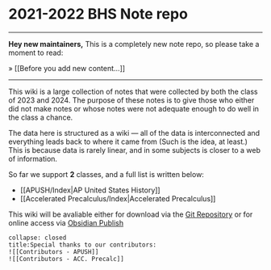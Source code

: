 # 2021-2022 BHS Note repo
---
**Hey new maintainers,**
This is a completely new note repo, so please take a moment to read:

» [[Before you add new content…]]

---

This wiki is a large collection of notes that were collected by both the class of 2023 and 2024. The purpose of these notes is to give those who either did not make notes or whose notes were not adequate enough to do well in the class a chance.

The data here is structured as a wiki — all of the data is interconnected and everything leads back to where it came from (Such is the idea, at least.) This is because data is rarely linear, and in some subjects is closer to a web of information. 

So far we support **2** classes, and a full list is written below:
- [[APUSH/Index|AP United States History]]
- [[Accelerated Precalculus/Index|Accelerated Precalculus]]

This wiki will be avaliable either for download via the [Git Repository](https://github.com/DrakonMichael/bhs-notes) or for online access via [Obsidian Publish](tbd)


```ad-note
collapse: closed
title:Special thanks to our contributors:
![[Contributors - APUSH]]
![[Contributors - ACC. Precalc]]
```